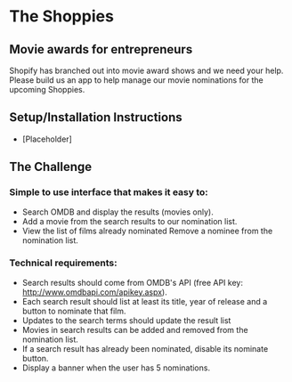 # The Shoppies

## Movie awards for entrepreneurs

Shopify has branched out into movie award shows and we need your help. Please build us an app to help manage our movie nominations for the upcoming Shoppies.


## Setup/Installation Instructions

- [Placeholder]

## The Challenge

### Simple to use interface that makes it easy to:

- Search OMDB and display the results (movies only).
- Add a movie from the search results to our nomination list.
- View the list of films already nominated
Remove a nominee from the nomination list.

### Technical requirements:

- Search results should come from OMDB's API (free API key: http://www.omdbapi.com/apikey.aspx).
- Each search result should list at least its title, year of release and a button to nominate that film.
- Updates to the search terms should update the result list
- Movies in search results can be added and removed from the nomination list.
- If a search result has already been nominated, disable its nominate button.
- Display a banner when the user has 5 nominations.

